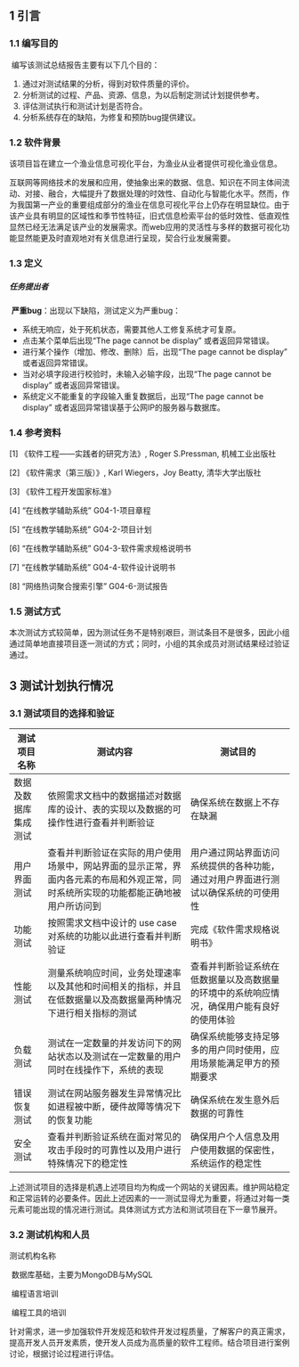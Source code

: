 ## 1 引言

### 1.1 编写目的

​		编写该测试总结报告主要有以下几个目的：

1. 通过对测试结果的分析，得到对软件质量的评价。
2. 分析测试的过程、产品、资源、信息，为以后制定测试计划提供参考。
3. 评估测试执行和测试计划是否符合。
4. 分析系统存在的缺陷，为修复和预防bug提供建议。



### 1.2 软件背景

​		该项目旨在建立一个渔业信息可视化平台，为渔业从业者提供可视化渔业信息。

​		互联网等网络技术的发展和应用，使抽象出来的数据、信息、知识在不同主体间流动、对接、融合，大幅提升了数据处理的时效性、自动化与智能化水平。然而，作为我国第一产业的重要组成部分的渔业在信息可视化平台上仍存在明显缺位。由于该产业具有明显的区域性和季节性特征，旧式信息检索平台的低时效性、低直观性显然已经无法满足该产业的发展需求。而web应用的灵活性与多样的数据可视化功能显然能更及时直观地对有关信息进行呈现，契合行业发展需要。



### 1.3 定义

##### 任务提出者

​	**严重bug**：出现以下缺陷，测试定义为严重bug：

- 系统无响应，处于死机状态，需要其他人工修复系统才可复原。
- 点击某个菜单后出现“The page cannot be display” 或者返回异常错误。
- 进行某个操作（增加、修改、删除）后，出现“The page cannot be display” 或者返回异常错误。
- 当对必填字段进行校验时，未输入必输字段，出现“The page cannot be display” 或者返回异常错误。
- 系统定义不能重复的字段输入重复数据后，出现“The page cannot be display” 或者返回异常错误基于公网IP的服务器与数据库。



### 1.4 参考资料

<p style='font-size:14px'>[1] 《软件工程——实践者的研究方法》, Roger S.Pressman, 机械工业出版社<p>

<p style='font-size:14px'>[2] 《软件需求（第三版）》, Karl Wiegers，Joy Beatty, 清华大学出版社<p>

<p style='font-size:14px'>[3] 《软件工程开发国家标准》<p>

<p style='font-size:14px'>[4] “在线教学辅助系统” G04-1-项目章程<p>

<p style='font-size:14px'>[5] “在线教学辅助系统” G04-2-项目计划<p>

<p style='font-size:14px'>[6] “在线教学辅助系统” G04-3-软件需求规格说明书<p>

<p style='font-size:14px'>[7] “在线教学辅助系统” G04-4-软件设计说明书<p>

<p style='font-size:14px'>[8] “网络热词聚合搜索引擎” G04-6-测试报告 </p>



### 1.5 测试方式

​		本次测试方式较简单，因为测试任务不是特别艰巨，测试条目不是很多，因此小组通过简单地直接项目逐一测试的方式；同时，小组的其余成员对测试结果经过验证通过。







## 3 测试计划执行情况

### 3.1 测试项目的选择和验证

| 测试项目名称         | 测试内容                                                     | 测试目的                                                     |
| -------------------- | ------------------------------------------------------------ | ------------------------------------------------------------ |
| 数据及数据库集成测试 | 依照需求文档中的数据描述对数据库的设计、表的实现以及数据的可操作性进行查看并判断验证 | 确保系统在数据上不存在缺漏                                   |
| 用户界面测试         | 查看并判断验证在实际的用户使用场景中，网站界面的显示正常，界面内各元素的布局和外观正常，同时系统所实现的功能都能正确地被用户所访问到 | 用户通过网站界面访问系统提供的各种功能，通过对用户界面进行测试以确保系统的可使用性 |
| 功能测试             | 按照需求文档中设计的 use case 对系统的功能以此进行查看并判断验证 | 完成《软件需求规格说明书》                                   |
| 性能测试             | 测量系统响应时间，业务处理速率以及其他和时间相关的指标，并且在低数据量以及高数据量两种情况下进行相关指标的测试 | 查看并判断验证系统在低数据量以及高数据量的环境中的系统响应情况，确保用户能有良好的使用体验 |
| 负载测试             | 测试在一定数量的并发访问下的网站状态以及测试在一定数量的用户同时在线操作下，系统的表现 | 确保系统能够支持足够多的用户同时使用，应用场景能满足甲方的预期要求 |
| 错误恢复测试         | 测试在网站服务器发生异常情况比如进程被中断，硬件故障等情况下的恢复功能 | 确保系统在发生意外后数据的可靠性                             |
| 安全测试             | 查看并判断验证系统在面对常见的攻击手段时的可靠性以及用户进行特殊情况下的稳定性 | 确保用户个人信息及用户使用数据的保密性，系统运作的稳定性     |

​		上述测试项目的选择是机遇上述项目均为构成一个网站的关键因素。维护网站稳定和正常运转的必要条件。因此上述因素的一一测试显得尤为重要，将通过对每一类元素可能出现的情况进行测试。具体测试方式方法和测试项目在下一章节展开。



### 3.2 测试机构和人员

测试机构名称

​	数据库基础，主要为MongoDB与MySQL

​	编程语言培训

​	编程工具的培训

​	针对需求，进一步加强软件开发规范和软件开发过程质量，了解客户的真正需求，提高开发人员开发素质，使开发人员成为高质量的软件工程师。结合项目进行案例讨论，根据讨论过程进行评估。